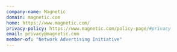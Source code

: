 ```yaml
---
company-name: Magnetic
domain: magnetic.com
home: https://www.magnetic.com/
privacy-policy: https://www.magnetic.com/policy-page/#privacy
email: privacy@magnetic.com
member-of: "Network Advertising Initiative"
---
```




